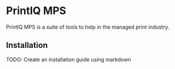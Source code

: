 # PrintIQ MPS #

PrintIQ MPS is a suite of tools to help in the managed print industry. 


## Installation ##

TODO: Create an installation guide using markdown